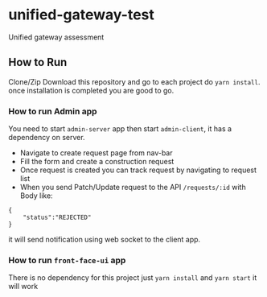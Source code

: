 # unified-gateway-test
Unified gateway assessment 

## How to Run 

Clone/Zip Download this repository and go to each project do `yarn install`.
once installation is completed you are good to go.

### How to run Admin app
You need to start `admin-server` app then start `admin-client`, it has a dependency on server.

- Navigate to create request page from nav-bar 
- Fill the form and create a construction request
- Once request is created you can track request by navigating to request list
- When you send Patch/Update request to the API `/requests/:id` with Body like:
```
{
    "status":"REJECTED"
}
```
it will send notification using web socket to the client app.


### How to run `front-face-ui` app
There is no dependency for this project just `yarn install` and `yarn start` it will work
